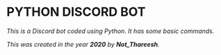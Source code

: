 # PYTHON DISCORD BOT

_This is a Discord bot coded using Python. It has some basic commands._

_This was created in the year **2020** by **Not_Thareesh**._
